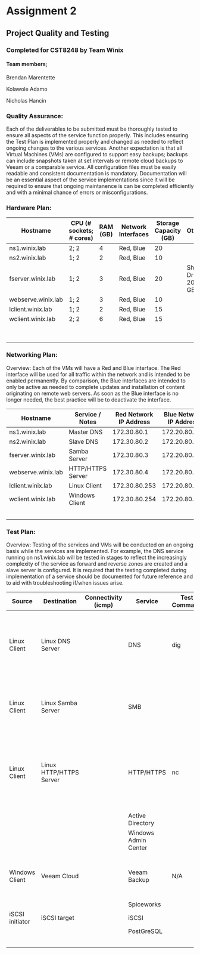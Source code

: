 # Assignment 2
## Project Quality and Testing
### Completed for CST8248 by Team Winix

#### Team members;
Brendan Marentette

Kolawole Adamo

Nicholas Hancin

### Quality Assurance:

  Each of the deliverables to be submitted must be thoroughly tested to ensure all aspects of the service function properly. This
includes ensuring the Test Plan is implemented properly and changed as needed to reflect ongoing changes to the various services.
Another expectation is that all Virtual Machines (VMs) are configured to support easy backups; backups can include snapshots taken
at set intervals or remote cloud backups to Veeam or a comparable service. All configuration files must be easily readable and 
consistent documentation is mandatory. Documentation will be an essential aspect of the service implementations since it will be 
required to ensure that ongoing maintanence is can be completed efficiently and with a minimal chance of errors or misconfigurations.

### Hardware Plan:

| Hostname           | CPU (# sockets; # cores) | RAM (GB) | Network Interfaces | Storage Capacity (GB) | Other              |
|--------------------|--------------------------|----------|--------------------|-----------------------|--------------------|
| ns1.winix.lab      | 2; 2                     | 4        | Red, Blue          | 20                    |                    |
| ns2.winix.lab      | 1; 2                     | 2        | Red, Blue          | 10                    |                    |
| fserver.winix.lab  | 1; 2                     | 3        | Red, Blue          | 20                    | Share Drive: 20 GB |
| webserve.winix.lab | 1; 2                     | 3        | Red, Blue          | 10                    |                    |
| lclient.winix.lab  | 1; 2                     | 2        | Red, Blue          | 15                    |                    |
| wclient.winix.lab  | 2; 2                     | 6        | Red, Blue          | 15                    |                    |
|                    |                          |          |                    |                       |                    |
|                    |                          |          |                    |                       |                    |
|                    |                          |          |                    |                       |                    |
|                    |                          |          |                    |                       |                    |
|                    |                          |          |                    |                       |                    |
|                    |                          |          |                    |                       |                    |
|                    |                          |          |                    |                       |                    |
|                    |                          |          |                    |                       |                    |

### Networking Plan:

Overview: Each of the VMs will have a Red and Blue interface. The Red interface will be used for all traffic within the network
and is intended to be enabled permanently. By comparison, the Blue interfaces are intended to only be active as needed to complete
updates and installation of content originating on remote web servers. As soon as the Blue interface is no longer needed, the best
practice will be to deactivate the interface.

| Hostname           | Service / Notes   | Red Network IP Address | Blue Network IP Address |
|--------------------|-------------------|------------------------|-------------------------|
| ns1.winix.lab      | Master DNS        | 172.30.80.1            | 172.20.80.1             |
| ns2.winix.lab      | Slave DNS         | 172.30.80.2            | 172.20.80.2             |
| fserver.winix.lab  | Samba Server      | 172.30.80.3            | 172.20.80.3             |
| webserve.winix.lab | HTTP/HTTPS Server | 172.30.80.4            | 172.20.80.4             |
| lclient.winix.lab  | Linux Client      | 172.30.80.253          | 172.20.80.253           |
| wclient.winix.lab  | Windows Client    | 172.30.80.254          | 172.20.80.254           |
|                    |                   |                        |                         |
|                    |                   |                        |                         |
|                    |                   |                        |                         |
|                    |                   |                        |                         |
|                    |                   |                        |                         |


### Test Plan:

Overview: Testing of the services and VMs will be conducted on an ongoing basis while the services are implemented. For example,
the DNS service running on ns1.winix.lab will be tested in stages to reflect the increasingly complexity of the service as forward
and reverse zones are created and a slave server is configured. It is required that the testing completed during implementation of 
a service should be documented for future reference and to aid with troubleshooting if/when issues arise.

| Source          | Destination             | Connectivity (icmp) | Service              | Test Command | Result | Comment                                                                                                 | Test Date |
|-----------------|-------------------------|---------------------|----------------------|--------------|--------|---------------------------------------------------------------------------------------------------------|-----------|
| Linux Client    | Linux DNS Server        |                     | DNS                  | dig          |        | Test name resolution on both master and slave servers; test reverse and forward zones                   |           |
| Linux Client    | Linux Samba Server      |                     | SMB                  |              |        | Test read and write abilities; test to ensure only valid user has access                                |           |
| Linux Client    | Linux HTTP/HTTPS Server |                     | HTTP/HTTPS           | nc           |        | Test secure site; ensure HTTPS is working and site is visible in browser; also test command line access |           |
|                 |                         |                     | Active Directory     |              |        |                                                                                                         |           |
|                 |                         |                     | Windows Admin Center |              |        |                                                                                                         |           |
| Windows Client  | Veeam Cloud             |                     | Veeam Backup         | N/A          |        | Test to ensure a backup can be successfully completed                                                   |           |
|                 |                         |                     | Spiceworks           |              |        |                                                                                                         |           |
| iSCSI initiator | iSCSI target            |                     | iSCSI                |              |        |                                                                                                         |           |
|                 |                         |                     | PostGreSQL           |              |        |                                                                                                         |           |
|                 |                         |                     |                      |              |        |                                                                                                         |           |
|                 |                         |                     |                      |              |        |                                                                                                         |           |
|                 |                         |                     |                      |              |        |                                                                                                         |           |
|                 |                         |                     |                      |              |        |                                                                                                         |           |
|                 |                         |                     |                      |              |        |                                                                                                         |           |

